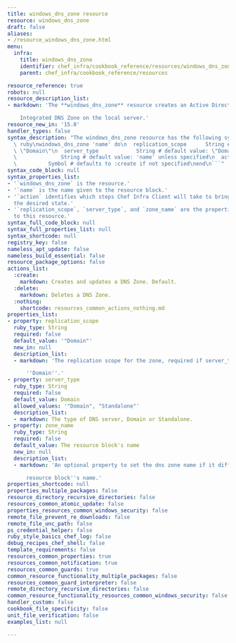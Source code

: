```yaml
---
title: windows_dns_zone resource
resource: windows_dns_zone
draft: false
aliases:
- /resource_windows_dns_zone.html
menu:
  infra:
    title: windows_dns_zone
    identifier: chef_infra/cookbook_reference/resources/windows_dns_zone windows_dns_zone
    parent: chef_infra/cookbook_reference/resources

resource_reference: true
robots: null
resource_description_list:
- markdown: 'The **windows_dns_zone** resource creates an Active Directory

    Integrated DNS Zone on the local server.'
resource_new_in: '15.0'
handler_types: false
syntax_description: "The windows_dns_zone resource has the following syntax:\n\n```\
  \ ruby\nwindows_dns_zone 'name' do\n  replication_scope      String # default value:\
  \ \"Domain\"\n  server_type            String # default value: \"Domain\"\n  zone_name\
  \              String # default value: 'name' unless specified\n  action       \
  \          Symbol # defaults to :create if not specified\nend\n```"
syntax_code_block: null
syntax_properties_list:
- '`windows_dns_zone` is the resource.'
- '`name` is the name given to the resource block.'
- '`action` identifies which steps Chef Infra Client will take to bring the node into
  the desired state.'
- '`replication_scope`, `server_type`, and `zone_name` are the properties available
  to this resource.'
syntax_full_code_block: null
syntax_full_properties_list: null
syntax_shortcode: null
registry_key: false
nameless_apt_update: false
nameless_build_essential: false
resource_package_options: false
actions_list:
  :create:
    markdown: Creates and updates a DNS Zone. Default.
  :delete:
    markdown: Deletes a DNS Zone.
  :nothing:
    shortcode: resources_common_actions_nothing.md
properties_list:
- property: replication_scope
  ruby_type: String
  required: false
  default_value: '"Domain"'
  new_in: null
  description_list:
  - markdown: 'The replication scope for the zone, required if server_type set to

      ''Domain''.'
- property: server_type
  ruby_type: String
  required: false
  default_value: Domain
  allowed_values: '"Domain", "Standalone"'
  description_list:
  - markdown: The type of DNS server, Domain or Standalone.
- property: zone_name
  ruby_type: String
  required: false
  default_value: The resource block's name
  new_in: null
  description_list:
  - markdown: 'An optional property to set the dns zone name if it differs from the

      resource block''s name.'
properties_shortcode: null
properties_multiple_packages: false
resource_directory_recursive_directories: false
resources_common_atomic_update: false
properties_resources_common_windows_security: false
remote_file_prevent_re_downloads: false
remote_file_unc_path: false
ps_credential_helper: false
ruby_style_basics_chef_log: false
debug_recipes_chef_shell: false
template_requirements: false
resources_common_properties: true
resources_common_notification: true
resources_common_guards: true
common_resource_functionality_multiple_packages: false
resources_common_guard_interpreter: false
remote_directory_recursive_directories: false
common_resource_functionality_resources_common_windows_security: false
handler_custom: false
cookbook_file_specificity: false
unit_file_verification: false
examples_list: null

---
```

